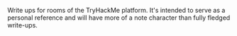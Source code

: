 Write ups for rooms of the TryHackMe platform. It's intended to serve as a personal reference and will have more of a note character than fully fledged write-ups.